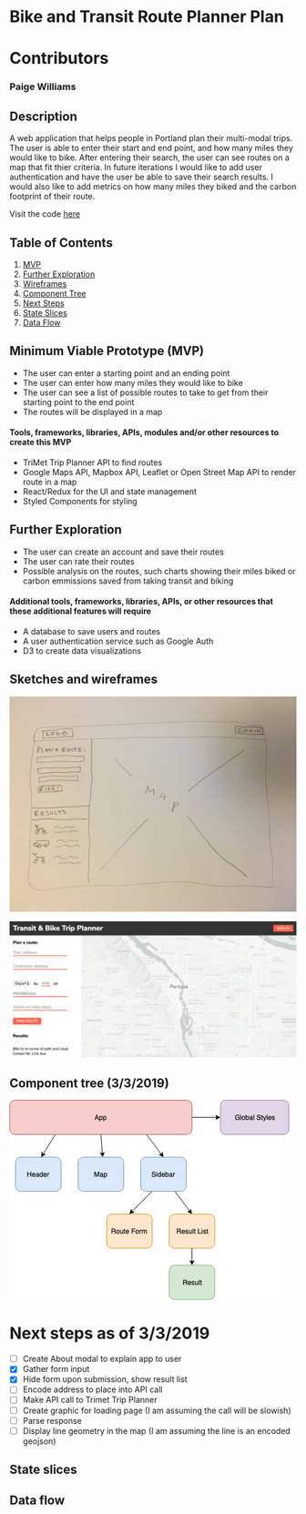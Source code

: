 # **Bike and Transit Route Planner Plan**

# Contributors
### Paige Williams  

## Description
A web application that helps people in Portland plan their multi-modal trips. The user is able to enter their start and end point, and how many miles they would like to bike. After entering their search, the user can see routes on a map that fit thier criteria. In future iterations I would like to add user authentication and have the user be able to save their search results. I would also like to add metrics on how many miles they biked and the carbon footprint of their route. 

Visit the code [here](https://github.com/paigewilliams/bike-transit-planner.git)

## Table of Contents
  1. [MVP](#specs-work)
  2. [Further Exploration](#specs-work1)
  3. [Wireframes](#wireframe)
  4. [Component Tree](#component)
  5. [Next Steps](#steps)
  6. [State Slices](#state)
  7. [Data Flow](#data)
  
## Minimum Viable Prototype (MVP) <a name="specs-work"></a>

* The user can enter a starting point and an ending point
* The user can enter how many miles they would like to bike
* The user can see a list of possible routes to take to get from their starting point to the end point
* The routes will be displayed in a map

#### Tools, frameworks, libraries, APIs, modules and/or other resources to create this MVP

* TriMet Trip Planner API to find routes 
* Google Maps API, Mapbox API, Leaflet or Open Street Map API to render route in a map
* React/Redux for the UI and state management
* Styled Components for styling 

## Further Exploration <a name="specs-work1"></a>

* The user can create an account and save their routes
* The user can rate their routes
* Possible analysis on the routes, such charts showing their miles biked or carbon emmissions saved from taking transit and biking

#### Additional tools, frameworks, libraries, APIs, or other resources that these additional features will require

* A database to save users and routes
* A user authentication service such as Google Auth
* D3 to create data visualizations

## Sketches and wireframes <a name="wireframe"></a>

![alt-text](https://github.com/paigewilliams/capstone-planning/blob/master/sketch.jpg)

![alt-text](https://github.com/paigewilliams/bike-transit-planner/blob/component-tree/src/assets/wireframe.png)

## Component tree (3/3/2019) <a name="component"></a>

![alt-text](https://github.com/paigewilliams/capstone-planning/blob/master/capstone-tree.jpg)

# Next steps as of 3/3/2019 <a name="steps"></a>

- [ ] Create About modal to explain app to user
- [x] Gather form input
- [x] Hide form upon submission, show result list
- [ ] Encode address to place into API call
- [ ] Make API call to Trimet Trip Planner
- [ ] Create graphic for loading page (I am assuming the call will be slowish)
- [ ] Parse response
- [ ] Display line geometry in the map (I am assuming the line is an encoded geojson)

## State slices <a name="state"></a>

## Data flow <a name="data"></a>

